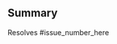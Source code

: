 
## Summary
<!-- A clear and concise description of the issue this PR solves -->

Resolves #issue_number_here <!-- if your PR doesn't resolve an issue, please create an issue before creating this pull request -->
